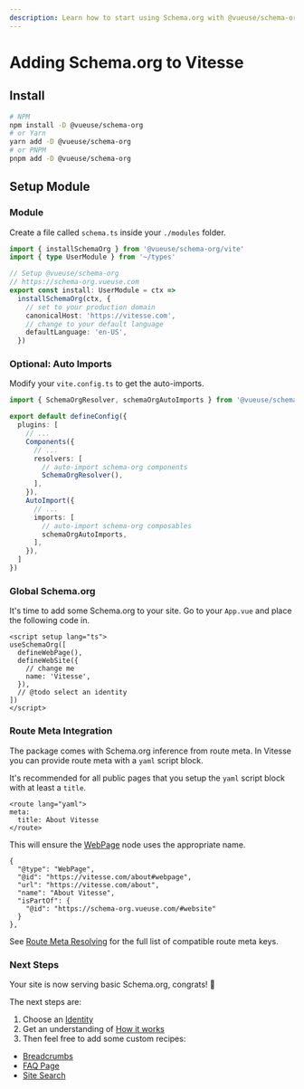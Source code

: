 ```yaml
---
description: Learn how to start using Schema.org with @vueuse/schema-org in Vitesse.
---
```


# Adding Schema.org to Vitesse

## Install

```bash
# NPM
npm install -D @vueuse/schema-org
# or Yarn
yarn add -D @vueuse/schema-org
# or PNPM
pnpm add -D @vueuse/schema-org
```

## Setup Module

### Module 

Create a file called `schema.ts` inside your `./modules` folder.

```ts schema.ts
import { installSchemaOrg } from '@vueuse/schema-org/vite'
import { type UserModule } from '~/types'

// Setup @vueuse/schema-org
// https://schema-org.vueuse.com
export const install: UserModule = ctx =>
  installSchemaOrg(ctx, {
    // set to your production domain  
    canonicalHost: 'https://vitesse.com',
    // change to your default language
    defaultLanguage: 'en-US',
  })
```

### Optional: Auto Imports

Modify your `vite.config.ts` to get the auto-imports.

```ts vite.config.ts
import { SchemaOrgResolver, schemaOrgAutoImports } from '@vueuse/schema-org/vite'

export default defineConfig({
  plugins: [
    // ...
    Components({
      // ...
      resolvers: [
        // auto-import schema-org components  
        SchemaOrgResolver(),
      ],
    }),
    AutoImport({
      // ...
      imports: [
        // auto-import schema-org composables  
        schemaOrgAutoImports,
      ],
    }),
  ]
})
```

### Global Schema.org

It's time to add some Schema.org to your site. Go to your `App.vue` and place the following code in.

```vue
<script setup lang="ts">
useSchemaOrg([
  defineWebPage(),
  defineWebSite({
    // change me
    name: 'Vitesse',
  }),
  // @todo select an identity
])
</script>
```

### Route Meta Integration

The package comes with Schema.org inference from route meta. 
In Vitesse you can provide route meta with a `yaml` script block.

It's recommended for all public pages that you setup the `yaml` script block with at least a `title`.

```vue {3}
<route lang="yaml">
meta:
  title: About Vitesse
</route>
```

This will ensure the [WebPage](/schema/webpage) node uses the appropriate name.

```json{5}
{
  "@type": "WebPage",
  "@id": "https://vitesse.com/about#webpage",
  "url": "https://vitesse.com/about",
  "name": "About Vitesse",
  "isPartOf": {
    "@id": "https://schema-org.vueuse.com/#website"
  }
},
```

See [Route Meta Resolving](/guide/how-it-works.html#route-meta-resolving) for the full list of compatible route meta keys.

### Next Steps

Your site is now serving basic Schema.org, congrats! 🎉

The next steps are:
1. Choose an [Identity](/guide/guides/identity)
2. Get an understanding of [How it works](/guide/how-it-works)
3. Then feel free to add some custom recipes:

- [Breadcrumbs](/guide/recipes/breadcrumbs)
- [FAQ Page](/guide/recipes/faq)
- [Site Search](/guide/recipes/faq)
